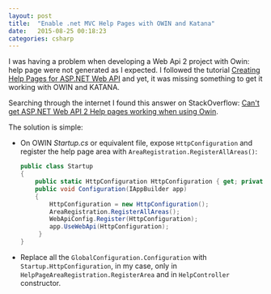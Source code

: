 ```yaml
---
layout: post
title:  "Enable .net MVC Help Pages with OWIN and Katana"
date:   2015-08-25 00:18:23 
categories: csharp
---
```


I was having a problem when developing a Web Api 2 project with Owin: help page were not generated as I expected. I followed the tutorial [Creating Help Pages for ASP.NET Web API](http://www.asp.net/web-api/overview/getting-started-with-aspnet-web-api/creating-api-help-pages) and yet, it was missing something to get it working with OWIN and KATANA.

Searching through the internet I found this answer on StackOverflow: [Can't get ASP.NET Web API 2 Help pages working when using Owin](http://stackoverflow.com/questions/18921215/cant-get-asp-net-web-api-2-help-pages-working-when-using-owin).

The solution is simple:

* On OWIN *Startup.cs* or equivalent file, expose `HttpConfiguration` and register the help page area with  `AreaRegistration.RegisterAllAreas()`:

   ```csharp
   public class Startup 
   { 
       public static HttpConfiguration HttpConfiguration { get; private set; } 
       public void Configuration(IAppBuilder app) 
       { 
           HttpConfiguration = new HttpConfiguration();
    	   AreaRegistration.RegisterAllAreas(); 
    	   WebApiConfig.Register(HttpConfiguration);
    	   app.UseWebApi(HttpConfiguration); 
        } 
   } 
   ```

* Replace all the `GlobalConfiguration.Configuration` with `Startup.HttpConfiguration`, in my case, only in `HelpPageAreaRegistration.RegisterArea` and in `HelpController` constructor.